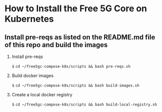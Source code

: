 # How to Install the Free 5G Core on Kubernetes

## Install pre-reqs as listed on the README.md file of this repo and build the images
1. Install pre-reqs

    `$` `cd ~/free5gc-compose-k8s/scripts && bash pre-reqs.sh`

0. Build docker images

    `$` `cd ~/free5gc-compose-k8s/scripts && bash build-images.sh`

0. Create a local docker registry

    `$` `cd ~/free5gc-compose-k8s/scripts && bash build-local-registry.sh`

